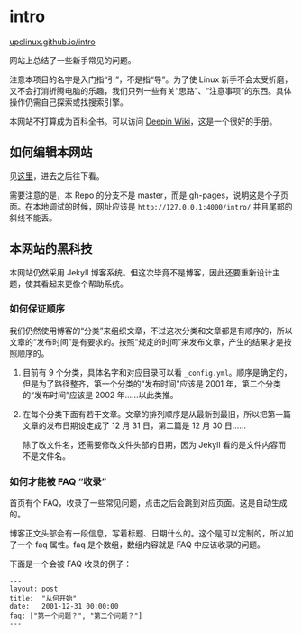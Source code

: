 # intro

[upclinux.github.io/intro](http://upclinux.github.io/intro)

网站上总结了一些新手常见的问题。

注意本项目的名字是入门指“引”，不是指“导”。为了使 Linux 新手不会太受折磨，又不会打消折腾电脑的乐趣，我们只列一些有关“思路”、“注意事项”的东西。具体操作仍需自己探索或找搜索引擎。

本网站不打算成为百科全书。可以访问 [Deepin Wiki](http://wiki.deepin.org)，这是一个很好的手册。

## 如何编辑本网站

见[这里](https://github.com/upclinux/upclinux.github.io)，进去之后往下看。

需要注意的是，本 Repo 的分支不是 master，而是 gh-pages，说明这是个子页面。在本地调试的时候，网址应该是 `http://127.0.0.1:4000/intro/` 并且尾部的斜线不能丢。

## 本网站的黑科技

本网站仍然采用 Jekyll 博客系统。但这次毕竟不是博客，因此还要重新设计主题，使其看起来更像个帮助系统。

### 如何保证顺序

我们仍然使用博客的“分类”来组织文章，不过这次分类和文章都是有顺序的，所以文章的“发布时间”是有要求的。按照“规定的时间”来发布文章，产生的结果才是按照顺序的。

1. 目前有 9 个分类，具体名字和对应目录可以看 `_config.yml`。顺序是确定的，但是为了路径整齐，第一个分类的“发布时间”应该是 2001 年，第二个分类的“发布时间”应该是 2002 年……以此类推。
2. 在每个分类下面有若干文章。文章的排列顺序是从最新到最旧，所以把第一篇文章的发布日期设定成了 12 月 31 日，第二篇是 12 月 30 日……
   
   除了改文件名，还需要修改文件头部的日期，因为 Jekyll 看的是文件内容而不是文件名。
   
### 如何才能被 FAQ “收录”

首页有个 FAQ，收录了一些常见问题，点击之后会跳到对应页面。这是自动生成的。

博客正文头部会有一段信息，写着标题、日期什么的。这个是可以定制的，所以加了一个 faq 属性。faq 是个数组，数组内容就是 FAQ 中应该收录的问题。

下面是一个会被 FAQ 收录的例子：

    ---
    layout: post
    title:  "从何开始"
    date:   2001-12-31 00:00:00
    faq: ["第一个问题？", "第二个问题？"]
    ---
    
